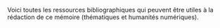 Voici toutes les ressources bibliographiques qui peuvent être utiles à la rédaction de ce mémoire (thématiques et humanités numériques).